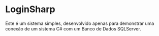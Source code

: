 # LoginSharp
Este é um sistema simples, desenvolvido apenas para demonstrar 
uma conexão de um sistema C# com um Banco de Dados SQLServer.
